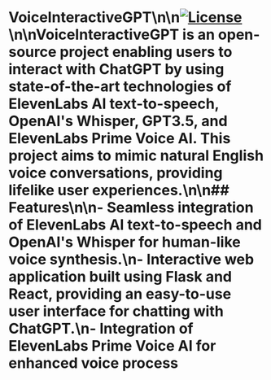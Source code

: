# VoiceInteractiveGPT\n\n[![License](https://img.shields.io/badge/license-MIT-blue.svg)](LICENSE)\n\nVoiceInteractiveGPT is an open-source project enabling users to interact with ChatGPT by using state-of-the-art technologies of ElevenLabs AI text-to-speech, OpenAI's Whisper, GPT3.5, and ElevenLabs Prime Voice AI. This project aims to mimic natural English voice conversations, providing lifelike user experiences.\n\n## Features\n\n- Seamless integration of ElevenLabs AI text-to-speech and OpenAI's Whisper for human-like voice synthesis.\n- Interactive web application built using Flask and React, providing an easy-to-use user interface for chatting with ChatGPT.\n- Integration of ElevenLabs Prime Voice AI for enhanced voice process